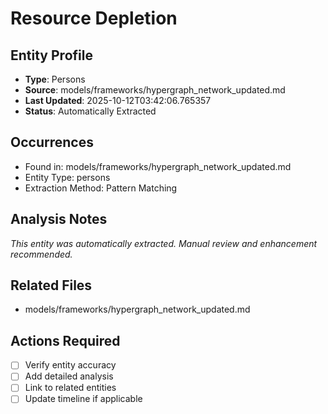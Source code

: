# Resource Depletion

## Entity Profile
- **Type**: Persons
- **Source**: models/frameworks/hypergraph_network_updated.md
- **Last Updated**: 2025-10-12T03:42:06.765357
- **Status**: Automatically Extracted

## Occurrences
- Found in: models/frameworks/hypergraph_network_updated.md
- Entity Type: persons
- Extraction Method: Pattern Matching

## Analysis Notes
*This entity was automatically extracted. Manual review and enhancement recommended.*

## Related Files
- models/frameworks/hypergraph_network_updated.md

## Actions Required
- [ ] Verify entity accuracy
- [ ] Add detailed analysis
- [ ] Link to related entities
- [ ] Update timeline if applicable
